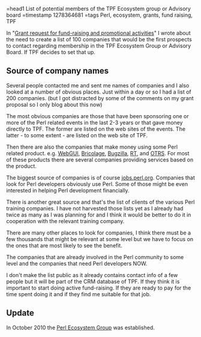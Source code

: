=head1 List of potential members of the TPF Ecosystem group or Advisory board
=timestamp 1278364681
=tags Perl, ecosystem, grants, fund raising, TPF

In "<a href="/grant-request-for-fund-raising-and-promotional-activities.html">Grant request for fund-raising and promotional activities</a>" I wrote about the need to create a list of 100 companies that would be the first
prospects to contact regarding membership in the TPF Ecosystem Group or Advisory Board. 
If TPF decides to set that up.

<h2>Source of company names</h2>

Several people contacted me and sent me names of companies and I also looked at a number of 
obvious places. Just within a day or so I had a list of 200 companies. (but I got distracted
by some of the comments on my grant proposal so I only blog about this now)

The most obvious companies are those that have been sponsoring one or more of the Perl 
related events in the last 2-3 years or that gave money directly to TPF. The former are
listed on the web sites of the events. The latter - to some extent - are listed on the
web site of TPF.

Then there are also the companies that make money using some Perl related product. e.g. 
<a href="http://www.webgui.org/">WebGUI</a>,
<a href="http://bricolagecms.org/">Bricolage</a>,
<a href="http://www.bugzilla.org/">Bugzilla</a>, 
<a href="http://bestpractical.com/rt/">RT</a>, 
and <a href="http://otrs.org/">OTRS</a>. For most of these products there are several
companies providing services based on the product.

The biggest source of companies is of course <a href="http://jobs.perl.org/">jobs.perl.org</a>.
Companies that look for Perl developers obviously use Perl. Some of those might be 
even interested in helping Perl development financially.

There is another great source and that's the list of clients of the various 
Perl training companies. I have not harvested those lists yet as I already 
had twice as many as I was planning for and I think it would be better to
do it in cooperation with the relevant training company.

There are many other places to look for companies, I think there 
must be a few thousands that might be relevant at some level but we have 
to focus on the ones that are most likely to see the benefit.

The companies that are already involved in the Perl community to some level and
the companies that need Perl developers NOW.

I don't make the list public as it already contains contact info 
of a few people but it will be part of the CRM database of TPF. 
If they think it is important to start doing active fund-raising.
If they are ready to pay for the time spent doing it and if they find 
me suitable for that job.

<h2>Update</h2>

In October 2010 the <a href="http://perl-ecosystem.org/">Perl Ecosystem Group</a> was established.

